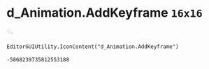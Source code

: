 # d_Animation.AddKeyframe `16x16`
<img src="/img/d_Animation.AddKeyframe.png" width=16 height=16>

``` CSharp
EditorGUIUtility.IconContent("d_Animation.AddKeyframe")
```
```
-5868239735812553188
```
